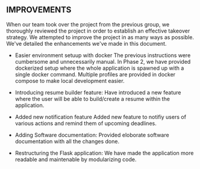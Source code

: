 ## IMPROVEMENTS

When our team took over the project from the previous group, we thoroughly reviewed the project in order to establish an effective takeover strategy. We attempted to improve the project in as many ways as possible. We've detailed the enhancements we've made in this document.

* Easier environment setuup with docker
The previous instructions were cumbersome and unnecessarily manual. In Phase 2, we have provided dockerized setup where the whole application is spawned up with a single docker command. Multiple profiles are provided in docker compose to make local development easier.

* Introducing resume builder feature:
Have introduced a new feature where the user will be able to build/create a resume within the application.

* Added new notification feature
Added new feature to notifiy users of various actions and remind them of upcoming deadlines.

* Adding Software documentation:
Provided eloborate software documentation with all the changes done.

* Restructuring the Flask application:
We have made the application more readable and maintenable by modularizing code.
